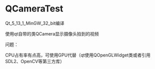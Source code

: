 # QCameraTest
Qt_5_13_1_MinGW_32_bit编译

使用qt自带的类QCamera显示摄像头拍到的视频

问题：

CPU占有率有点高，可使用GPU代替（qt使用QOpenGLWidget类或者引用SDL2、OpenCV等第三方库）